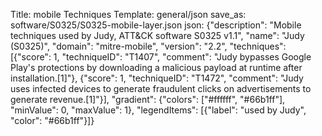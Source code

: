 Title: mobile Techniques
Template: general/json
save_as: software/S0325/S0325-mobile-layer.json
json: {"description": "Mobile techniques used by Judy, ATT&CK software S0325 v1.1", "name": "Judy (S0325)", "domain": "mitre-mobile", "version": "2.2", "techniques": [{"score": 1, "techniqueID": "T1407", "comment": "Judy bypasses Google Play's protections by downloading a malicious payload at runtime after installation.[1]"}, {"score": 1, "techniqueID": "T1472", "comment": "Judy uses infected devices to generate fraudulent clicks on advertisements to generate revenue.[1]"}], "gradient": {"colors": ["#ffffff", "#66b1ff"], "minValue": 0, "maxValue": 1}, "legendItems": [{"label": "used by Judy", "color": "#66b1ff"}]}